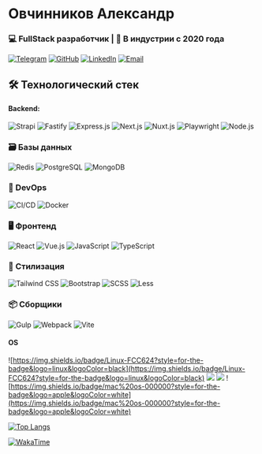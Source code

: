 # Овчинников Александр 

### 💻 FullStack разработчик | 🚀 В индустрии с 2020 года

[![Telegram](https://img.shields.io/badge/Telegram-2CA5E0?style=for-the-badge&logo=telegram&logoColor=white)](https://t.me/alexws_com)
[![GitHub](https://img.shields.io/badge/GitHub-181717?style=for-the-badge&logo=github&logoColor=white)](https://github.com/Germesych)
[![LinkedIn](https://img.shields.io/badge/LinkedIn-0A66C2?style=for-the-badge&logo=linkedin&logoColor=white)](https://linkedin.com/in/aliaksandr-auchynnikau-fullstack/)
[![Email](https://img.shields.io/badge/Email-D14836?style=for-the-badge&logo=gmail&logoColor=white)](mailto:6881172@gmail.com)

## 🛠 Технологический стек

#### Backend:  
![Strapi](https://img.shields.io/badge/Strapi-8A75FF?style=for-the-badge&logo=strapi&logoColor=white) 
![Fastify](https://img.shields.io/badge/Fastify-000000?style=for-the-badge&logo=fastify&logoColor=white) 
![Express.js](https://img.shields.io/badge/Express.js-000000?style=for-the-badge&logo=express&logoColor=white) 
![Next.js](https://img.shields.io/badge/Next.js-000000?style=for-the-badge&logo=nextdotjs&logoColor=white) 
![Nuxt.js](https://img.shields.io/badge/Nuxt.js-00DC82?style=for-the-badge&logo=nuxtdotjs&logoColor=white)
![Playwright](https://img.shields.io/badge/Playwright-2EAD33?style=for-the-badge&logo=playwright&logoColor=white) 
![Node.js](https://img.shields.io/badge/Node.js-339933?style=for-the-badge&logo=nodedotjs&logoColor=white) 

### 🗃️ Базы данных
![Redis](https://img.shields.io/badge/Redis-DC382D?style=for-the-badge&logo=redis&logoColor=white) 
![PostgreSQL](https://img.shields.io/badge/PostgreSQL-4169E1?style=for-the-badge&logo=postgresql&logoColor=white) 
![MongoDB](https://img.shields.io/badge/MongoDB-47A248?style=for-the-badge&logo=mongodb&logoColor=white) 

### 🚀 DevOps
![CI/CD](https://img.shields.io/badge/CI/CD-FF6F00?style=for-the-badge&logo=githubactions&logoColor=white) 
![Docker](https://img.shields.io/badge/Docker-2496ED?style=for-the-badge&logo=docker&logoColor=white)

### 🖥️ Фронтенд
![React](https://img.shields.io/badge/React-61DAFB?style=for-the-badge&logo=react&logoColor=black) 
![Vue.js](https://img.shields.io/badge/Vue.js-4FC08D?style=for-the-badge&logo=vuedotjs&logoColor=white) 
![JavaScript](https://img.shields.io/badge/JavaScript-F7DF1E?style=for-the-badge&logo=javascript&logoColor=black) 
![TypeScript](https://img.shields.io/badge/TypeScript-3178C6?style=for-the-badge&logo=typescript&logoColor=white) 

### 🎨 Стилизация
![Tailwind CSS](https://img.shields.io/badge/Tailwind_CSS-06B6D4?style=for-the-badge&logo=tailwindcss&logoColor=white) 
![Bootstrap](https://img.shields.io/badge/Bootstrap-7952B3?style=for-the-badge&logo=bootstrap&logoColor=white) 
![SCSS](https://img.shields.io/badge/SCSS-CC6699?style=for-the-badge&logo=sass&logoColor=white) 
![Less](https://img.shields.io/badge/Less-1D365D?style=for-the-badge&logo=less&logoColor=white) 

### 📦 Сборщики
![Gulp](https://img.shields.io/badge/Gulp-CF4647?style=for-the-badge&logo=gulp&logoColor=white) 
![Webpack](https://img.shields.io/badge/Webpack-8DD6F9?style=for-the-badge&logo=webpack&logoColor=black) 
![Vite](https://img.shields.io/badge/Vite-646CFF?style=for-the-badge&logo=vite&logoColor=white) 

#### OS
![https://img.shields.io/badge/Linux-FCC624?style=for-the-badge&logo=linux&logoColor=black](https://img.shields.io/badge/Linux-FCC624?style=for-the-badge&logo=linux&logoColor=black)
![](https://img.shields.io/badge/Linux_Mint-87CF3E?style=for-the-badge&logo=linux-mint&logoColor=white)
![](https://img.shields.io/badge/SUSE-0C322C?style=for-the-badge&logo=SUSE&logoColor=white)
![https://img.shields.io/badge/mac%20os-000000?style=for-the-badge&logo=apple&logoColor=white](https://img.shields.io/badge/mac%20os-000000?style=for-the-badge&logo=apple&logoColor=white)


[![Top Langs](https://github-readme-stats.vercel.app/api/top-langs/?username=ВАШ_НИК&layout=compact&theme=dark)](https://github.com/anuraghazra/github-readme-stats)

[![WakaTime](https://wakatime.com/badge/user/ВАШ_ID.svg)](https://wakatime.com/@germesych)
